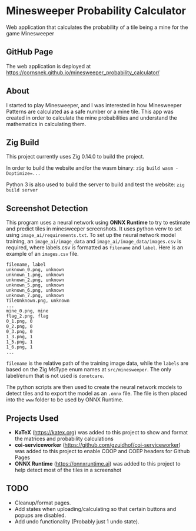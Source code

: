 # Minesweeper Probability Calculator
Web application that calculates the probability of a tile being a mine for the game Minesweeper

## GitHub Page
The web application is deployed at https://cornsnek.github.io/minesweeper_probability_calculator/

## About
I started to play Minesweeper, and I was interested in how Minesweeper Patterns are calculated as a safe number or a mine tile.
This app was created in order to calculate the mine probabilities and understand the mathematics in calculating them.

## Zig Build
This project currently uses Zig 0.14.0 to build the project.

In order to build the website and/or the wasm binary: `zig build wasm -Doptimize=...`

Python 3 is also used to build the server to build and test the website: `zig build server`

## Screenshot Detection
This program uses a neural network using **ONNX Runtime** to try to estimate and predict tiles in minesweeper screenshots. It uses python venv to set using `image_ai/requirements.txt`. To set up the neural network model training, an `image_ai/image_data` and `image_ai/image_data/images.csv` is required, where labels.csv is formatted as `filename` and `label`. Here is an example of an `images.csv` file.
```
filename, label
unknown_0.png, unknown
unknown_1.png, unknown
unknown_2.png, unknown
unknown_5.png, unknown
unknown_6.png, unknown
unknown_7.png, unknown
TileUnknown.png, unknown
...
mine_0.png, mine
flag_2.png, flag
0_1.png, 0
0_2.png, 0
0_3.png, 0
1_3.png, 1
1_5.png, 1
1_6.png, 1
...
```
`filename` is the relative path of the training image data, while the `labels` are based on the Zig MsType enum names at `src/minesweeper`. The only label/enum that is not used is `donotcare`.

The python scripts are then used to create the neural network models to detect tiles and to export the model as an `.onnx` file.
The file is then placed into the `www` folder to be used by ONNX Runtime.

## Projects Used
- **KaTeX** (https://katex.org) was added to this project to show and format the matrices and probability calculations
- **coi-serviceworker** (https://github.com/gzuidhof/coi-serviceworker) was added to this project to enable COOP and COEP headers for Github Pages
- **ONNX Runtime** (https://onnxruntime.ai) was added to this project to help detect most of the tiles in a screenshot


## TODO
- Cleanup/format pages.
- Add states when uploading/calculating so that certain buttons and popups are disabled.
- Add undo functionality (Probably just 1 undo state).